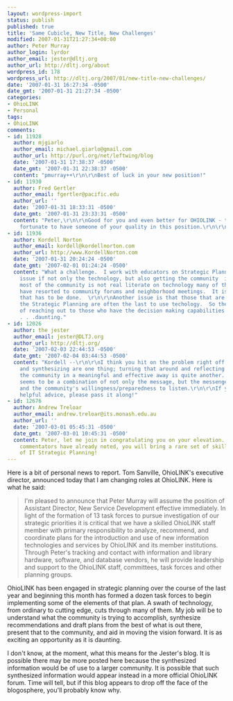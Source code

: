 ```yaml
---
layout: wordpress-import
status: publish
published: true
title: 'Same Cubicle, New Title, New Challenges'
modified: 2007-01-31T21:27:34+00:00
author: Peter Murray
author_login: lyrdor
author_email: jester@dltj.org
author_url: http://dltj.org/about
wordpress_id: 178
wordpress_url: http://dltj.org/2007/01/new-title-new-challenges/
date: '2007-01-31 16:27:34 -0500'
date_gmt: '2007-01-31 21:27:34 -0500'
categories:
- OhioLINK
- Personal
tags:
- OhioLINK
comments:
- id: 11928
  author: mjgiarlo
  author_email: michael.giarlo@gmail.com
  author_url: http://purl.org/net/leftwing/blog
  date: '2007-01-31 17:38:37 -0500'
  date_gmt: '2007-01-31 22:38:37 -0500'
  content: "pmurray++\r\n\r\nBest of luck in your new position!"
- id: 11930
  author: Fred Gertler
  author_email: fgertler@pacific.edu
  author_url: ''
  date: '2007-01-31 18:33:31 -0500'
  date_gmt: '2007-01-31 23:33:31 -0500'
  content: "Peter,\r\n\r\nGood for you and even better for OHIOLINK - they are very
    fortunate to have someone of your quality in this position.\r\n\r\nFred"
- id: 11936
  author: Kordell Norton
  author_email: kordell@kordellnorton.com
  author_url: http://www.KordellNorton.com
  date: '2007-01-31 20:24:24 -0500'
  date_gmt: '2007-02-01 01:24:24 -0500'
  content: "What a challenge.  I work with educators on Strategic Planning.  A constant
    issue if not only the technology, but also getting the community  input.  Since
    most of the community is not real literate on technology many of the educators
    have resorted to community forums and neighborhood meetings.  It is a something
    that has to be done.  \r\n\r\nAnother issue is that those that are involved in
    the Strategic Planning are often the last to use techology.  So the OhioLink challenges
    of reaching out to those who have the decision making capabilities AND tech links.
    . . .daunting."
- id: 12026
  author: the jester
  author_email: jester@DLTJ.org
  author_url: http://dltj.org/
  date: '2007-02-03 22:44:53 -0500'
  date_gmt: '2007-02-04 03:44:53 -0500'
  content: "Kordell --\r\n\r\nI think you hit on the problem right off.  Listening
    and synthesizing are one thing; turning that around and reflecting it back to
    the community in a meaningful and effective away is quite another.  The latter
    seems to be a combination of not only the message, but the messenger, the delivery,
    and the community's willingness/preparedness to listen.\r\n\r\nIf you have any
    helpful advice, please pass it along!"
- id: 12676
  author: Andrew Treloar
  author_email: andrew.treloar@its.monash.edu.au
  author_url: ''
  date: '2007-03-01 05:45:31 -0500'
  date_gmt: '2007-03-01 10:45:31 -0500'
  content: Peter, let me join in congratulating you on your elevation. As the other
    commentators have already noted, you will bring a rare set of skills to the challenges
    of IT Strategic Planning!
---
```

<p>Here is a bit of personal news to report.  Tom Sanville, OhioLINK's executive director, announced today that I am changing roles at OhioLINK.  Here is what he said:</p>
<blockquote><p>
I'm pleased to announce that Peter Murray will assume the position of Assistant Director, New Service Development effective immediately.   In light of the formation of 13 task forces to pursue investigation of our strategic priorities it is critical that we have a skilled OhioLINK staff member with primary responsibility to analyze, recommend, and coordinate plans for the introduction and use of new information technologies and services by OhioLINK and its member institutions.  Through Peter's tracking and contact with information and library hardware, software, and database vendors, he will provide leadership and support to the OhioLINK staff, committees, task forces and other planning groups.
</p></blockquote>
<p>OhioLINK has been engaged in strategic planning over the course of the last year and beginning this month has formed a dozen task forces to begin implementing some of the elements of that plan.  A swath of technology, from ordinary to cutting edge, cuts through many of them.  My job will be to understand what the community is trying to accomplish, synthesize recommendations and draft plans from the best of what is out there, present that to the community, and aid in moving the vision forward.  It is as exciting an opportunity as it is daunting.</p>
<p>I don't know, at the moment, what this means for the Jester's blog.  It is possible there may be more posted here because the synthesized information would be of use to a larger community.  It is possible that such synthesized information would appear instead in a more official OhioLINK forum.  Time will tell, but if this blog appears to drop off the face of the blogosphere, you'll probably know why.</p>
